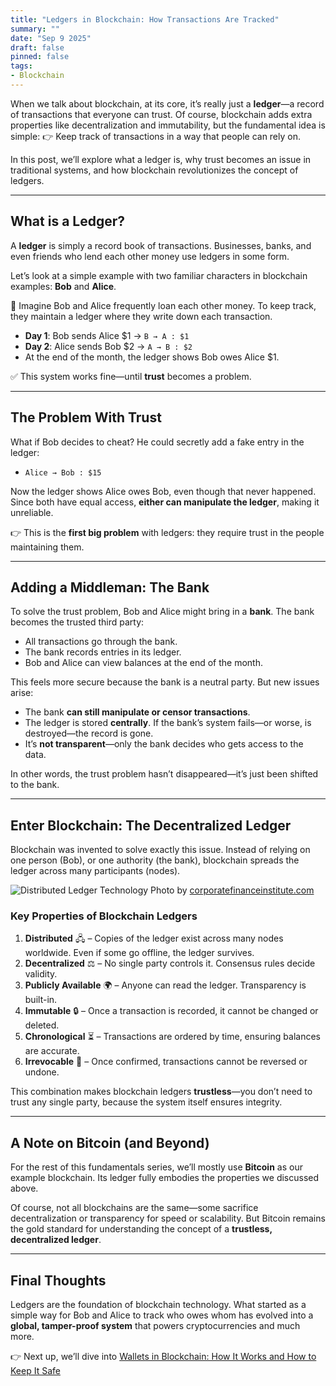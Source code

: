 ```yaml
---
title: "Ledgers in Blockchain: How Transactions Are Tracked"
summary: ""
date: "Sep 9 2025"
draft: false
pinned: false
tags:
- Blockchain
---
```



When we talk about blockchain, at its core, it’s really just a **ledger**—a record of transactions that everyone can trust. Of course, blockchain adds extra properties like decentralization and immutability, but the fundamental idea is simple:
👉 Keep track of transactions in a way that people can rely on.

In this post, we’ll explore what a ledger is, why trust becomes an issue in traditional systems, and how blockchain revolutionizes the concept of ledgers.

---

## What is a Ledger?

A **ledger** is simply a record book of transactions. Businesses, banks, and even friends who lend each other money use ledgers in some form.

Let’s look at a simple example with two familiar characters in blockchain examples: **Bob** and **Alice**.

📒 Imagine Bob and Alice frequently loan each other money. To keep track, they maintain a ledger where they write down each transaction.

* **Day 1**: Bob sends Alice \$1 → `B → A : $1`
* **Day 2**: Alice sends Bob \$2 → `A → B : $2`
* At the end of the month, the ledger shows Bob owes Alice \$1.

✅ This system works fine—until **trust** becomes a problem.

---

## The Problem With Trust

What if Bob decides to cheat? He could secretly add a fake entry in the ledger:

* `Alice → Bob : $15`

Now the ledger shows Alice owes Bob, even though that never happened. Since both have equal access, **either can manipulate the ledger**, making it unreliable.

👉 This is the **first big problem** with ledgers: they require trust in the people maintaining them.

---

## Adding a Middleman: The Bank

To solve the trust problem, Bob and Alice might bring in a **bank**. The bank becomes the trusted third party:

* All transactions go through the bank.
* The bank records entries in its ledger.
* Bob and Alice can view balances at the end of the month.


This feels more secure because the bank is a neutral party. But new issues arise:

* The bank **can still manipulate or censor transactions**.
* The ledger is stored **centrally**. If the bank’s system fails—or worse, is destroyed—the record is gone.
* It’s **not transparent**—only the bank decides who gets access to the data.

In other words, the trust problem hasn’t disappeared—it’s just been shifted to the bank.

---

## Enter Blockchain: The Decentralized Ledger

Blockchain was invented to solve exactly this issue. Instead of relying on one person (Bob), or one authority (the bank), blockchain spreads the ledger across many participants (nodes).

![Distributed Ledger Technology](distributed-ledger-technology.avif)
Photo by [corporatefinanceinstitute.com](https://corporatefinanceinstitute.com/resources/cryptocurrency/distributed-ledger-technology/)

### Key Properties of Blockchain Ledgers

1. **Distributed** 🖧 – Copies of the ledger exist across many nodes worldwide. Even if some go offline, the ledger survives.
2. **Decentralized** ⚖️ – No single party controls it. Consensus rules decide validity.
3. **Publicly Available** 🌍 – Anyone can read the ledger. Transparency is built-in.
4. **Immutable** 🔒 – Once a transaction is recorded, it cannot be changed or deleted.
5. **Chronological** ⏳ – Transactions are ordered by time, ensuring balances are accurate.
6. **Irrevocable** 🚫 – Once confirmed, transactions cannot be reversed or undone.

This combination makes blockchain ledgers **trustless**—you don’t need to trust any single party, because the system itself ensures integrity.

---

## A Note on Bitcoin (and Beyond)

For the rest of this fundamentals series, we’ll mostly use **Bitcoin** as our example blockchain. Its ledger fully embodies the properties we discussed above.

Of course, not all blockchains are the same—some sacrifice decentralization or transparency for speed or scalability. But Bitcoin remains the gold standard for understanding the concept of a **trustless, decentralized ledger**.

---

## Final Thoughts

Ledgers are the foundation of blockchain technology. What started as a simple way for Bob and Alice to track who owes whom has evolved into a **global, tamper-proof system** that powers cryptocurrencies and much more.

👉 Next up, we’ll dive into [Wallets in Blockchain: How It Works and How to Keep It Safe](/blog/blockchain-and-ethereum-fundamentals/04-wallets-in-blockchain-how-it-works-and-how-to-keep-it-safe)